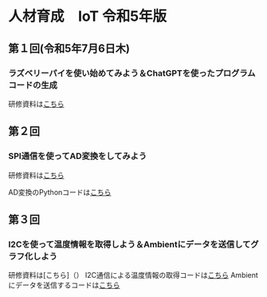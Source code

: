 # 人材育成　IoT 令和5年版
## 第１回(令和5年7月6日木)
### ラズベリーパイを使い始めてみよう＆ChatGPTを使ったプログラムコードの生成
研修資料は[こちら](https://view.officeapps.live.com/op/view.aspx?src=https%3A%2F%2Fraw.githubusercontent.com%2FSangise%2FIoT_R5%2Fmain%2F%25E7%25AC%25AC1%25E5%259B%259E%2F%25E7%25AC%25AC1%25E5%259B%259E%25E7%25A0%2594%25E4%25BF%25AE%25E8%25B3%2587%25E6%2596%2599%25EF%25BC%2588R5%25EF%25BC%2589%25E8%25BB%25BD%25E9%2587%258F%25E7%2589%2588.pptx&wdOrigin=BROWSELINK)
## 第２回
### SPI通信を使ってAD変換をしてみよう
研修資料は[こちら](https://view.officeapps.live.com/op/view.aspx?src=https%3A%2F%2Fraw.githubusercontent.com%2FSangise%2FIoT_R5%2Fmain%2F%25E7%25AC%25AC2%25E5%259B%259E%2F%25E7%25AC%25AC2%25E5%259B%259E%25E8%25B3%2587%25E6%2596%2599%25E8%25B3%2587%25E6%2596%2599%25EF%25BC%2588R5%25EF%25BC%2589_%25E3%2583%2587%25E3%2583%25BC%25E3%2582%25BF%25E7%25B8%25AE%25E5%25B0%258F%25E7%2589%2588.pptx&wdOrigin=BROWSELINK)

AD変換のPythonコードは[こちら]()
## 第３回
### I2Cを使って温度情報を取得しよう＆Ambientにデータを送信してグラフ化しよう
研修資料は[こちら]（）
I2C通信による温度情報の取得コードは[こちら]()
Ambientにデータを送信するコードは[こちら]()
